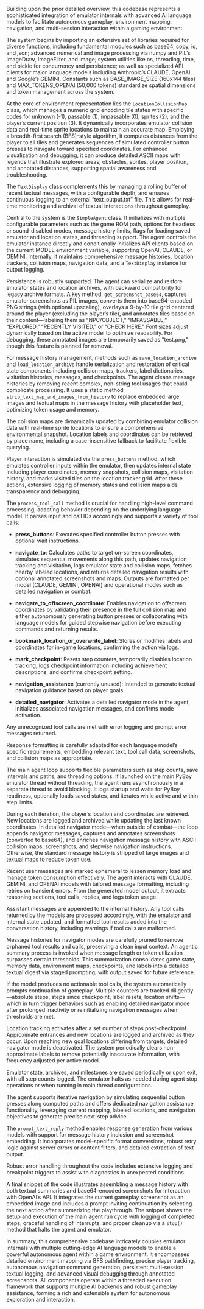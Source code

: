 Building upon the prior detailed overview, this codebase represents a sophisticated integration of emulator internals with advanced AI language models to facilitate autonomous gameplay, environment mapping, navigation, and multi-session interaction within a gaming environment.

The system begins by importing an extensive set of libraries required for diverse functions, including fundamental modules such as base64, copy, io, and json; advanced numerical and image processing via numpy and PIL’s ImageDraw, ImageFilter, and Image; system utilities like os, threading, time, and pickle for concurrency and persistence; as well as specialized API clients for major language models including Anthropic’s CLAUDE, OpenAI, and Google’s GEMINI. Constants such as BASE_IMAGE_SIZE (160x144 tiles) and MAX_TOKENS_OPENAI (50,000 tokens) standardize spatial dimensions and token management across the system.

At the core of environment representation lies the `LocationCollisionMap` class, which manages a numeric grid encoding tile states with specific codes for unknown (-1), passable (1), impassable (0), sprites (2), and the player’s current position (3). It dynamically incorporates emulator collision data and real-time sprite locations to maintain an accurate map. Employing a breadth-first search (BFS)-style algorithm, it computes distances from the player to all tiles and generates sequences of simulated controller button presses to navigate toward specified coordinates. For enhanced visualization and debugging, it can produce detailed ASCII maps with legends that illustrate explored areas, obstacles, sprites, player position, and annotated distances, supporting spatial awareness and troubleshooting.

The `TextDisplay` class complements this by managing a rolling buffer of recent textual messages, with a configurable depth, and ensures continuous logging to an external “text_output.txt” file. This allows for real-time monitoring and archival of textual interactions throughout gameplay.

Central to the system is the `SimpleAgent` class. It initializes with multiple configurable parameters such as the game ROM path, options for headless or sound-disabled modes, message history limits, flags for loading saved emulator and location states, and threading support. The agent controls the emulator instance directly and conditionally initializes API clients based on the current MODEL environment variable, supporting OpenAI, CLAUDE, or GEMINI. Internally, it maintains comprehensive message histories, location trackers, collision maps, navigation data, and a `TextDisplay` instance for output logging.

Persistence is robustly supported. The agent can serialize and restore emulator states and location archives, with backward compatibility for legacy archive formats. A key method, `get_screenshot_base64`, captures emulator screenshots as PIL images, converts them into base64-encoded PNG strings (with optional upscaling), overlays a 9-by-10 tile grid centered around the player (excluding the player’s tile), and annotates tiles based on their content—labeling them as “NPC/OBJECT,” “IMPASSABLE,” “EXPLORED,” “RECENTLY VISITED,” or “CHECK HERE.” Font sizes adjust dynamically based on the active model to optimize readability. For debugging, these annotated images are temporarily saved as "test.png," though this feature is planned for removal.

For message history management, methods such as `save_location_archive` and `load_location_archive` handle serialization and restoration of critical state components including collision maps, trackers, label dictionaries, visitation histories, messages, and checkpoints. The agent cleans message histories by removing recent complex, non-string tool usages that could complicate processing. It uses a static method `strip_text_map_and_images_from_history` to replace embedded large images and textual maps in the message history with placeholder text, optimizing token usage and memory.

The collision maps are dynamically updated by combining emulator collision data with real-time sprite locations to ensure a comprehensive environmental snapshot. Location labels and coordinates can be retrieved by place name, including a case-insensitive fallback to facilitate flexible querying.

Player interaction is simulated via the `press_buttons` method, which emulates controller inputs within the emulator, then updates internal state including player coordinates, memory snapshots, collision maps, visitation history, and marks visited tiles on the location tracker grid. After these actions, extensive logging of memory states and collision maps aids transparency and debugging.

The `process_tool_call` method is crucial for handling high-level command processing, adapting behavior depending on the underlying language model. It parses input and call IDs accordingly and supports a variety of tool calls:

- **press_buttons**: Executes specified controller button presses with optional wait instructions.

- **navigate_to**: Calculates paths to target on-screen coordinates, simulates sequential movements along this path, updates navigation tracking and visitation, logs emulator state and collision maps, fetches nearby labeled locations, and returns detailed navigation results with optional annotated screenshots and maps. Outputs are formatted per model (CLAUDE, GEMINI, OPENAI) and operational modes such as detailed navigation or combat.

- **navigate_to_offscreen_coordinate**: Enables navigation to offscreen coordinates by validating their presence in the full collision map and either autonomously generating button presses or collaborating with language models for guided stepwise navigation before executing commands and returning results.

- **bookmark_location_or_overwrite_label**: Stores or modifies labels and coordinates for in-game locations, confirming the action via logs.

- **mark_checkpoint**: Resets step counters, temporarily disables location tracking, logs checkpoint information including achievement descriptions, and confirms checkpoint setting.

- **navigation_assistance** (currently unused): Intended to generate textual navigation guidance based on player goals.

- **detailed_navigator**: Activates a detailed navigator mode in the agent, initializes associated navigation messages, and confirms mode activation.

Any unrecognized tool calls are met with error logging and prompt error messages returned.

Response formatting is carefully adapted for each language model’s specific requirements, embedding relevant text, tool call data, screenshots, and collision maps as appropriate.

The main agent loop supports flexible parameters such as step counts, save intervals and paths, and threading options. If launched on the main PyBoy emulator thread without threading, the agent runs asynchronously in a separate thread to avoid blocking. It logs startup and waits for PyBoy readiness, optionally loads saved states, and iterates while active and within step limits.

During each iteration, the player’s location and coordinates are retrieved. New locations are logged and archived while updating the last known coordinates. In detailed navigator mode—when outside of combat—the loop appends navigator messages, captures and annotates screenshots (converted to base64), and enriches navigation message history with ASCII collision maps, screenshots, and stepwise navigation instructions. Otherwise, the standard message history is stripped of large images and textual maps to reduce token use.

Recent user messages are marked ephemeral to lessen memory load and manage token consumption effectively. The agent interacts with CLAUDE, GEMINI, and OPENAI models with tailored message formatting, including retries on transient errors. From the generated model output, it extracts reasoning sections, tool calls, replies, and logs token usage.

Assistant messages are appended to the internal history. Any tool calls returned by the models are processed accordingly, with the emulator and internal state updated, and formatted tool results added into the conversation history, including warnings if tool calls are malformed.

Message histories for navigator modes are carefully pruned to remove orphaned tool results and calls, preserving a clean input context. An agentic summary process is invoked when message length or token utilization surpasses certain thresholds. This summarization consolidates game state, memory data, environment maps, checkpoints, and labels into a detailed textual digest via staged prompting, with output saved for future reference.

If the model produces no actionable tool calls, the system automatically prompts continuation of gameplay. Multiple counters are tracked diligently—absolute steps, steps since checkpoint, label resets, location shifts—which in turn trigger behaviors such as enabling detailed navigator mode after prolonged inactivity or reinitializing navigation messages when thresholds are met.

Location tracking activates after a set number of steps post-checkpoint. Approximate entrances and new locations are logged and archived as they occur. Upon reaching new goal locations differing from targets, detailed navigator mode is deactivated. The system periodically clears non-approximate labels to remove potentially inaccurate information, with frequency adjusted per active model.

Emulator state, archives, and milestones are saved periodically or upon exit, with all step counts logged. The emulator halts as needed during agent stop operations or when running in main thread configurations.

The agent supports iterative navigation by simulating sequential button presses along computed paths and offers dedicated navigation assistance functionality, leveraging current mapping, labeled locations, and navigation objectives to generate precise next-step advice.

The `prompt_text_reply` method enables response generation from various models with support for message history inclusion and screenshot embedding. It incorporates model-specific format conversions, robust retry logic against server errors or content filters, and detailed extraction of text output.

Robust error handling throughout the code includes extensive logging and breakpoint triggers to assist with diagnostics in unexpected conditions.

A final snippet of the code illustrates assembling a message history with both textual summaries and base64-encoded screenshots for interaction with OpenAI’s API. It integrates the current gameplay screenshot as an embedded image and includes a prompt inviting continuation by selecting the next action after summarizing the playthrough. The snippet shows the setup and execution of the main agent run cycle with logging of completed steps, graceful handling of interrupts, and proper cleanup via a `stop()` method that halts the agent and emulator.

In summary, this comprehensive codebase intricately couples emulator internals with multiple cutting-edge AI language models to enable a powerful autonomous agent within a game environment. It encompasses detailed environment mapping via BFS pathfinding, precise player tracking, autonomous navigation command generation, persistent multi-session textual logging, and advanced visual debugging through annotated screenshots. All components operate within a threaded execution framework that supports multiple AI backends and robust gameplay assistance, forming a rich and extensible system for autonomous exploration and interaction.